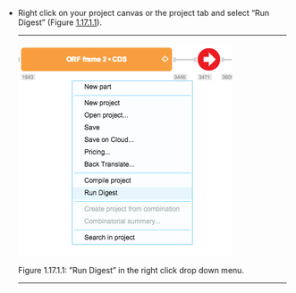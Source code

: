 

-   Right click on your project canvas or the project tab and select
    “Run Digest” (Figure [1.17.1.1](#x1-79001r1)).

    ------------------------------------------------------------------------

    <div class="figure">

    <span id="x1-79001r1"></span>
    ![PIC](../../../pictures/digest_screenshots/right_click_digest.png)
    <div class="caption">

    <span class="id">Figure 1.17.1.1: </span><span class="content">”Run
    Digest” in the right click drop down menu.</span>

    </div>

    </div>

    ------------------------------------------------------------------------
